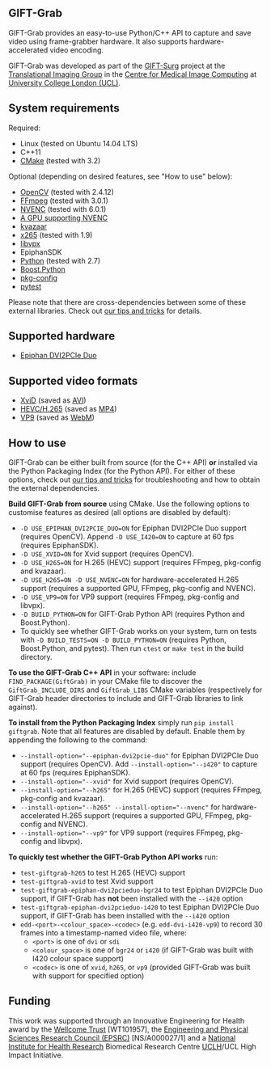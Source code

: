 GIFT-Grab
--------

GIFT-Grab provides an easy-to-use Python/C++ API to capture and save video using frame-grabber hardware. It also supports hardware-accelerated video encoding.

GIFT-Grab was developed as part of the [GIFT-Surg][giftsurg] project at the [Translational Imaging Group][tig] in the [Centre for Medical Image Computing][cmic] at [University College London (UCL)][ucl].

System requirements
-------------------

Required:

* Linux (tested on Ubuntu 14.04 LTS)
* C++11
* [CMake](https://cmake.org/) (tested with 3.2)

Optional (depending on desired features, see "How to use" below):

* [OpenCV](http://www.opencv.org/) (tested with 2.4.12)
* [FFmpeg](https://ffmpeg.org/) (tested with 3.0.1)
* [NVENC](https://developer.nvidia.com/nvidia-video-codec-sdk) (tested with 6.0.1)
* [A GPU supporting NVENC](https://developer.nvidia.com/nvidia-video-codec-sdk)
* [kvazaar](https://github.com/ultravideo/kvazaar)
* [x265](http://x265.org/) (tested with 1.9)
* [libvpx](https://www.webmproject.org/code/)
* EpiphanSDK
* [Python](https://www.python.org/) (tested with 2.7)
* [Boost.Python](http://www.boost.org/doc/libs/release/libs/python/)
* [pkg-config](https://www.freedesktop.org/wiki/Software/pkg-config/)
* [pytest](http://doc.pytest.org/en/latest/)

Please note that there are cross-dependencies between some of these external libraries. Check out [our tips and tricks](doc/tips.md) for details.

Supported hardware
------------------

* [Epiphan DVI2PCIe Duo](http://www.epiphan.com/products/dvi2pcie-duo/)

Supported video formats
-----------------------

* [XviD](https://www.xvid.com/) (saved as [AVI](https://msdn.microsoft.com/en-us/library/windows/desktop/dd318189(v=vs.85).aspx))
* [HEVC/H.265](http://www.itu.int/ITU-T/recommendations/rec.aspx?rec=11885) (saved as [MP4](http://www.iso.org/iso/catalogue_detail.htm?csnumber=38538))
* [VP9](http://www.webmproject.org/vp9/) (saved as [WebM](https://www.webmproject.org/users/))

How to use
----------

GIFT-Grab can be either built from source (for the C++ API) **or** installed via the Python Packaging Index (for the Python API). For either of these options, check out [our tips and tricks](doc/tips.md) for troubleshooting and how to obtain the external dependencies.

**Build GIFT-Grab from source** using CMake. Use the following options to customise features as desired (all options are disabled by default):

* `-D USE_EPIPHAN_DVI2PCIE_DUO=ON` for Epiphan DVI2PCIe Duo support (requires OpenCV). Append `-D USE_I420=ON` to capture at 60 fps (requires EpiphanSDK).
* `-D USE_XVID=ON` for Xvid support (requires OpenCV).
* `-D USE_H265=ON` for H.265 (HEVC) support (requires FFmpeg, pkg-config and kvazaar).
* `-D USE_H265=ON -D USE_NVENC=ON` for hardware-accelerated H.265 support (requires a supported GPU, FFmpeg, pkg-config and NVENC).
* `-D USE_VP9=ON` for VP9 support (requires FFmpeg, pkg-config and libvpx).
* `-D BUILD_PYTHON=ON` for GIFT-Grab Python API (requires Python and Boost.Python).
* To quickly see whether GIFT-Grab works on your system, turn on tests with `-D BUILD_TESTS=ON -D BUILD_PYTHON=ON` (requires Python, Boost.Python, and pytest). Then run `ctest` or `make test` in the build directory.

**To use the GIFT-Grab C++ API** in your software: include `FIND_PACKAGE(GiftGrab)` in your CMake file to discover the `GiftGrab_INCLUDE_DIRS` and `GiftGrab_LIBS` CMake variables (respectively for GIFT-Grab header directories to include and GIFT-Grab libraries to link against).

**To install from the Python Packaging Index** simply run `pip install giftgrab`. Note that all features are disabled by default. Enable them by appending the following to the command:

* `--install-option="--epiphan-dvi2pcie-duo"` for Epiphan DVI2PCIe Duo support (requires OpenCV). Add `--install-option="--i420"` to capture at 60 fps (requires EpiphanSDK).
* `--install-option="--xvid"` for Xvid support (requires OpenCV).
* `--install-option="--h265"` for H.265 (HEVC) support (requires FFmpeg, pkg-config and kvazaar).
* `--install-option="--h265" --install-option="--nvenc"` for hardware-accelerated H.265 support (requires a supported GPU, FFmpeg, pkg-config and NVENC).
* `--install-option="--vp9"` for VP9 support (requires FFmpeg, pkg-config and libvpx).

**To quickly test whether the GIFT-Grab Python API works** run:

* `test-giftgrab-h265` to test H.265 (HEVC) support
* `test-giftgrab-xvid` to test Xvid support
* `test-giftgrab-epiphan-dvi2pcieduo-bgr24` to test Epiphan DVI2PCIe Duo support, if GIFT-Grab has **not** been installed with the `--i420` option
* `test-giftgrab-epiphan-dvi2pcieduo-i420` to test Epiphan DVI2PCIe Duo support, if GIFT-Grab has been installed with the `--i420` option
* `edd-<port>-<colour_space>-<codec>` (e.g. `edd-dvi-i420-vp9`) to record 30 frames into a timestamp-named video file, where:
   * `<port>` is one of `dvi` or `sdi`
   * `<colour_space>` is one of `bgr24` or `i420` (if GIFT-Grab was built with I420 colour space support)
   * `<codec>` is one of `xvid`, `h265`, or `vp9` (provided GIFT-Grab was built with support for specified option)

Funding
-------

This work was supported through an Innovative Engineering for Health award by the [Wellcome Trust][wellcometrust] [WT101957], the [Engineering and Physical Sciences Research Council (EPSRC)][epsrc] [NS/A000027/1] and a [National Institute for Health Research][nihr] Biomedical Research Centre [UCLH][uclh]/UCL High Impact Initiative.


[tig]: http://cmictig.cs.ucl.ac.uk
[giftsurg]: http://www.gift-surg.ac.uk
[cmic]: http://cmic.cs.ucl.ac.uk
[ucl]: http://www.ucl.ac.uk
[nihr]: http://www.nihr.ac.uk/research
[uclh]: http://www.uclh.nhs.uk
[epsrc]: http://www.epsrc.ac.uk
[wellcometrust]: http://www.wellcome.ac.uk
